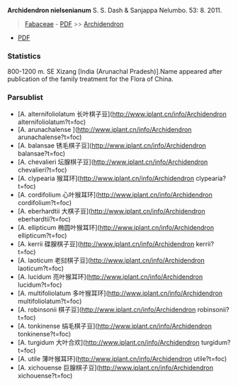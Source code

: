   **Archidendron nielsenianum** S. S. Dash & Sanjappa Nelumbo. 53: 8. 2011.

> [Fabaceae](http://www.iplant.cn/info/Fabaceae?t=foc) - [PDF](http://www.iplant.cn/foc/pdf/Fabaceae.pdf) >> [Archidendron](http://www.iplant.cn/info/Archidendron?t=foc)
 - [PDF](http://www.iplant.cn/foc/pdf/Archidendron.pdf)

### Statistics
800-1200 m. SE Xizang [India (Arunachal Pradesh)].Name appeared after publication of the family treatment for the Flora of China.


### Parsublist

* [A.  alternifoliolatum  长叶棋子豆](http://www.iplant.cn/info/Archidendron alternifoliolatum?t=foc)
* [A.  arunachalense  ](http://www.iplant.cn/info/Archidendron arunachalense?t=foc)
* [A.  balansae  锈毛棋子豆](http://www.iplant.cn/info/Archidendron balansae?t=foc)
* [A.  chevalieri  坛腺棋子豆](http://www.iplant.cn/info/Archidendron chevalieri?t=foc)
* [A.  clypearia  猴耳环](http://www.iplant.cn/info/Archidendron clypearia?t=foc)
* [A.  cordifolium  心叶猴耳环](http://www.iplant.cn/info/Archidendron cordifolium?t=foc)
* [A.  eberhardtii  大棋子豆](http://www.iplant.cn/info/Archidendron eberhardtii?t=foc)
* [A.  ellipticum  椭圆叶猴耳环](http://www.iplant.cn/info/Archidendron ellipticum?t=foc)
* [A.  kerrii  碟腺棋子豆](http://www.iplant.cn/info/Archidendron kerrii?t=foc)
* [A.  laoticum  老挝棋子豆](http://www.iplant.cn/info/Archidendron laoticum?t=foc)
* [A.  lucidum  亮叶猴耳环](http://www.iplant.cn/info/Archidendron lucidum?t=foc)
* [A.  multifoliolatum  多叶猴耳环](http://www.iplant.cn/info/Archidendron multifoliolatum?t=foc)
* [A.  robinsonii  棋子豆](http://www.iplant.cn/info/Archidendron robinsonii?t=foc)
* [A.  tonkinense  绢毛棋子豆](http://www.iplant.cn/info/Archidendron tonkinense?t=foc)
* [A.  turgidum  大叶合欢](http://www.iplant.cn/info/Archidendron turgidum?t=foc)
* [A.  utile  薄叶猴耳环](http://www.iplant.cn/info/Archidendron utile?t=foc)
* [A.  xichouense  巨腺棋子豆](http://www.iplant.cn/info/Archidendron xichouense?t=foc)
